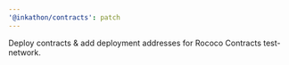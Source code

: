 ```yaml
---
'@inkathon/contracts': patch
---
```


Deploy contracts & add deployment addresses for Rococo Contracts test-network.
